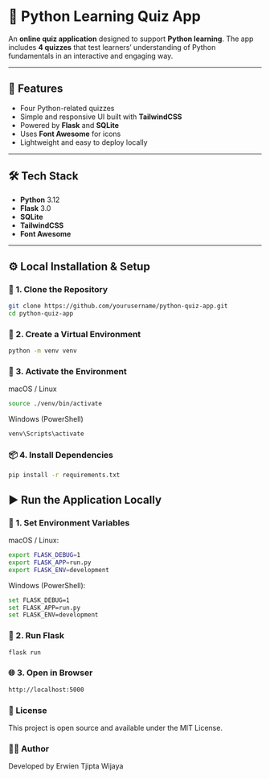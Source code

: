 # 🧠 Python Learning Quiz App

An **online quiz application** designed to support **Python learning**. The app includes **4 quizzes** that test learners’ understanding of Python fundamentals in an interactive and engaging way.

---

## 🚀 Features

- Four Python-related quizzes  
- Simple and responsive UI built with **TailwindCSS**  
- Powered by **Flask** and **SQLite**  
- Uses **Font Awesome** for icons  
- Lightweight and easy to deploy locally

---

## 🛠️ Tech Stack

- **Python** 3.12  
- **Flask** 3.0  
- **SQLite**  
- **TailwindCSS**  
- **Font Awesome**

---

## ⚙️ Local Installation & Setup

### 🧩 1. Clone the Repository

```bash
git clone https://github.com/yourusername/python-quiz-app.git
cd python-quiz-app
```

### 🧱 2. Create a Virtual Environment

```bash
python -m venv venv
```

### 🧠 3. Activate the Environment

macOS / Linux

```bash
source ./venv/bin/activate
```

Windows (PowerShell)

```bash
venv\Scripts\activate
```

### 📦 4. Install Dependencies

```bash
pip install -r requirements.txt
```

## ▶️ Run the Application Locally

### 🔧 1. Set Environment Variables

macOS / Linux:

```bash
export FLASK_DEBUG=1
export FLASK_APP=run.py
export FLASK_ENV=development
```

Windows (PowerShell):

```bash
set FLASK_DEBUG=1
set FLASK_APP=run.py
set FLASK_ENV=development
```

### 🚀 2. Run Flask

```bash
flask run
```

### 🌐 3. Open in Browser

```bash
http://localhost:5000
```

### 📜 License

This project is open source and available under the MIT License.

### 👨‍💻 Author

Developed by Erwien Tjipta Wijaya